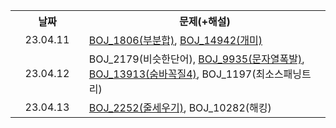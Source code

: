 <table>
    <th width="144px">날짜</th>
    <th width="722px">문제(+해설)</th>
    <tr>
        <td align="center">23.04.11</td>
        <td>
            <a href="https://velog.io/@younhwan0903/Python-BOJ-1806%EB%B6%80%EB%B6%84%ED%95%A9">BOJ_1806(부분합)</a>,
            <a href="https://velog.io/@younhwan0903/Python-boj-14942-%EA%B0%9C%EB%AF%B8">BOJ_14942(개미)</a>
        </td>
    </tr>
    <tr>
        <td align="center">23.04.12</td>
        <td>
            BOJ_2179(비슷한단어), <a href="https://velog.io/@younhwan0903/Python-BOJ9935%EB%AC%B8%EC%9E%90%EC%97%B4%ED%8F%AD%EB%B0%9C">BOJ_9935(문자열폭발)</a>, <a href="https://velog.io/@younhwan0903/Python-BOJ13913%EC%88%A8%EB%B0%94%EA%BC%AD%EC%A7%884">BOJ_13913(숨바꼭질4)</a>, BOJ_1197(최소스패닝트리)
        </td>
    </tr>
    <tr>
        <td align="center">23.04.13</td>
        <td>
            <a href="https://velog.io/@younhwan0903/BOJ2252%EC%A4%84%EC%84%B8%EC%9A%B0%EA%B8%B0">BOJ_2252(줄세우기)</a>, BOJ_10282(해킹)
        </td>
    </tr>
</table>

